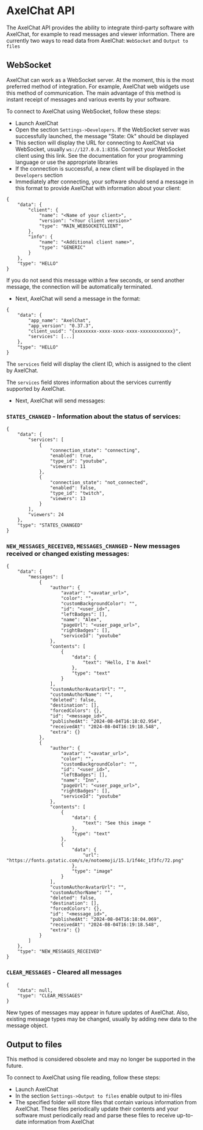 # AxelChat API

The AxelChat API provides the ability to integrate third-party software with AxelChat, for example to read messages and viewer information. There are currently two ways to read data from AxelChat: `WebSocket` and `Output to files`

## WebSocket

AxelChat can work as a WebSocket server. At the moment, this is the most preferred method of integration. For example, AxelChat web widgets use this method of communication. The main advantage of this method is instant receipt of messages and various events by your software.

To connect to AxelChat using WebSocket, follow these steps:

* Launch AxelChat
* Open the section `Settings->Developers`. If the WebSocket server was successfully launched, the message "State: Ok" should be displayed
* This section will display the URL for connecting to AxelChat via WebSocket, usually `ws://127.0.0.1:8356`. Connect your WebSocket client using this link. See the documentation for your programming language or use the appropriate libraries
* If the connection is successful, a new client will be displayed in the `Developers` section
* Immediately after connecting, your software should send a message in this format to provide AxelChat with information about your client:
```
{
    "data": {
        "client": {
            "name": "<Name of your client>",
            "version": "<Your client version>"
            "type": "MAIN_WEBSOCKETCLIENT",
        },
        "info": {
            "name": "<Additional client name>",
            "type": "GENERIC"
        }
    },
    "type": "HELLO"
}
```
If you do not send this message within a few seconds, or send another message, the connection will be automatically terminated.

* Next, AxelChat will send a message in the format:
```
{
    "data": {
        "app_name": "AxelChat",
        "app_version": "0.37.3",
        "client_uuid": "{xxxxxxxx-xxxx-xxxx-xxxx-xxxxxxxxxxxx}",
        "services": [...]
	},
	"type": "HELLO"
}
```
The `services` field will display the client ID, which is assigned to the client by AxelChat.

The `services` field stores information about the services currently supported by AxelChat.

* Next, AxelChat will send messages:

### `STATES_CHANGED` - Information about the status of services:

```
{
    "data": {
        "services": [
            {
                "connection_state": "connecting",
                "enabled": true,
                "type_id": "youtube",
                "viewers": 11
            },
            {
                "connection_state": "not_connected",
                "enabled": false,
                "type_id": "twitch",
                "viewers": 13
            }
        ],
        "viewers": 24
    },
    "type": "STATES_CHANGED"
}
```

### `NEW_MESSAGES_RECEIVED`, `MESSAGES_CHANGED` - New messages received or changed existing messages:

```
{
    "data": {
        "messages": [
            {
                "author": {
                    "avatar": "<avatar_url>",
                    "color": "",
                    "customBackgroundColor": "",
                    "id": "<user_id>",
                    "leftBadges": [],
                    "name": "Alex",
                    "pageUrl": "<user_page_url>",
                    "rightBadges": [],
                    "serviceId": "youtube"
                },
                "contents": [
                    {
                        "data": {
                            "text": "Hello, I'm Axel"
                        },
                        "type": "text"
                    }
                ],
                "customAuthorAvatarUrl": "",
                "customAuthorName": "",
				"deleted": false,
                "destination": [],
                "forcedColors": {},
                "id": "<message_id>",
                "publishedAt": "2024-08-04T16:18:02.954",
                "receivedAt": "2024-08-04T16:19:18.548",
                "extra": {}
            },
            {
                "author": {
                    "avatar": "<avatar_url>",
                    "color": "",
                    "customBackgroundColor": "",
                    "id": "<user_id>",
                    "leftBadges": [],
                    "name": "Inn",
                    "pageUrl": "<user_page_url>",
                    "rightBadges": [],
                    "serviceId": "youtube"
                },
                "contents": [
                    {
                        "data": {
                            "text": "See this image "
                        },
                        "type": "text"
                    },
                    {
                        "data": {
                            "url": "https://fonts.gstatic.com/s/e/notoemoji/15.1/1f44c_1f3fc/72.png"
                        },
                        "type": "image"
                    }
                ],
                "customAuthorAvatarUrl": "",
                "customAuthorName": "",
				"deleted": false,
                "destination": [],
                "forcedColors": {},
                "id": "<message_id>",
                "publishedAt": "2024-08-04T16:18:04.069",
                "receivedAt": "2024-08-04T16:19:18.548",
                "extra": {}
            }
        ]
    },
    "type": "NEW_MESSAGES_RECEIVED"
}
```

### `CLEAR_MESSAGES` - Cleared all messages

```
{
    "data": null,
    "type": "CLEAR_MESSAGES"
}
```

New types of messages may appear in future updates of AxelChat. Also, existing message types may be changed, usually by adding new data to the message object.

## Output to files

This method is considered obsolete and may no longer be supported in the future.

To connect to AxelChat using file reading, follow these steps:

* Launch AxelChat
* In the section `Settings->Output to files` enable output to ini-files
* The specified folder will store files that contain various information from AxelChat. These files periodically update their contents and your software must periodically read and parse these files to receive up-to-date information from AxelChat
